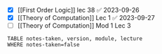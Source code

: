 
- [x] [[First Order Logic]] lec 38 ✅ 2023-09-26
- [x] [[Theory of Computation]] Lec 1 ✅ 2023-09-27
- [ ] [[Theory of Computation]] Mod 1 Lec 3

```dataview
TABLE notes-taken, version, module, lecture
WHERE notes-taken=false
```

